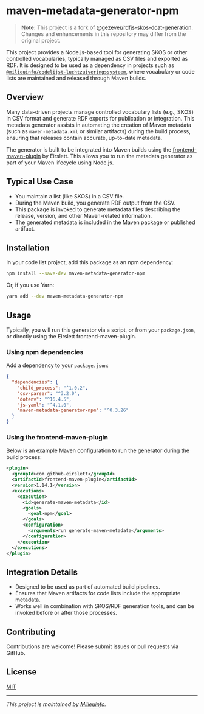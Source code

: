 # maven-metadata-generator-npm

> **Note:** This project is a fork of [@gezever/rdfjs-skos-dcat-generation](https://github.com/gezever/rdfjs-skos-dcat-generation).  
> Changes and enhancements in this repository may differ from the original project.

This project provides a Node.js-based tool for generating SKOS or other controlled vocabularies, typically managed as CSV files and exported as RDF. It is designed to be used as a dependency in projects such as [`@milieuinfo/codelijst-luchtzuiveringssysteem`](https://github.com/milieuinfo/codelijst-luchtzuiveringssysteem), where vocabulary or code lists are maintained and released through Maven builds.

## Overview

Many data-driven projects manage controlled vocabulary lists (e.g., SKOS) in CSV format and generate RDF exports for publication or integration. This metadata generator assists in automating the creation of Maven metadata (such as `maven-metadata.xml` or similar artifacts) during the build process, ensuring that releases contain accurate, up-to-date metadata.

The generator is built to be integrated into Maven builds using the [frontend-maven-plugin](https://github.com/eirslett/frontend-maven-plugin) by Eirslett. This allows you to run the metadata generator as part of your Maven lifecycle using Node.js.

## Typical Use Case

- You maintain a list (like SKOS) in a CSV file.
- During the Maven build, you generate RDF output from the CSV.
- This package is invoked to generate metadata files describing the release, version, and other Maven-related information.
- The generated metadata is included in the Maven package or published artifact.

## Installation

In your code list project, add this package as an npm dependency:

```sh
npm install --save-dev maven-metadata-generator-npm
```

Or, if you use Yarn:

```sh
yarn add --dev maven-metadata-generator-npm
```

## Usage

Typically, you will run this generator via a script, or from your `package.json`, or directly using the Eirslett frontend-maven-plugin.

### Using npm dependencies

Add a dependency to your `package.json`:

```json
{
  "dependencies": {
    "child_process": "^1.0.2",
    "csv-parser": "^3.2.0",
    "dotenv": "^16.4.5",
    "js-yaml": "^4.1.0",
    "maven-metadata-generator-npm": "^0.3.26"
  }
}
```

### Using the frontend-maven-plugin

Below is an example Maven configuration to run the generator during the build process:

```xml
<plugin>
  <groupId>com.github.eirslett</groupId>
  <artifactId>frontend-maven-plugin</artifactId>
  <version>1.14.1</version>
  <executions>
    <execution>
      <id>generate-maven-metadata</id>
      <goals>
        <goal>npm</goal>
      </goals>
      <configuration>
        <arguments>run generate-maven-metadata</arguments>
      </configuration>
    </execution>
  </executions>
</plugin>
```

## Integration Details

- Designed to be used as part of automated build pipelines.
- Ensures that Maven artifacts for code lists include the appropriate metadata.
- Works well in combination with SKOS/RDF generation tools, and can be invoked before or after those processes.

## Contributing

Contributions are welcome! Please submit issues or pull requests via GitHub.

## License

[MIT](./LICENSE)

---

*This project is maintained by [Milieuinfo](https://github.com/milieuinfo).*